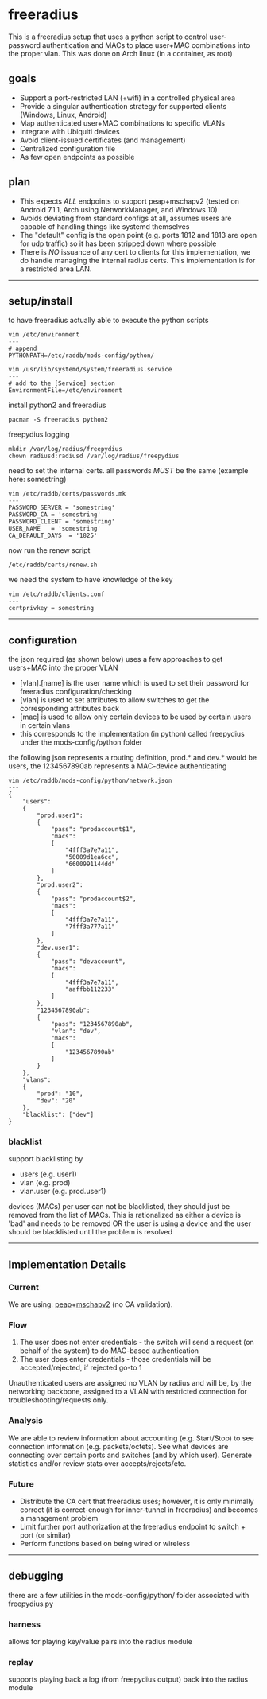 freeradius
===

This is a freeradius setup that uses a python script to control user-password authentication and MACs to place user+MAC combinations into the proper vlan. This was done on Arch linux (in a container, as root)

## goals

* Support a port-restricted LAN (+wifi) in a controlled physical area
* Provide a singular authentication strategy for supported clients (Windows, Linux, Android)
* Map authenticated user+MAC combinations to specific VLANs
* Integrate with Ubiquiti devices
* Avoid client-issued certificates (and management)
* Centralized configuration file
* As few open endpoints as possible

## plan

* This expects _ALL_ endpoints to support peap+mschapv2 (tested on Android 7.1.1, Arch using NetworkManager, and Windows 10)
* Avoids deviating from standard configs at all, assumes users are capable of handling things like systemd themselves
* The "default" config is the open point (e.g. ports 1812 and 1813 are open for udp traffic) so it has been stripped down where possible
* There is _NO_ issuance of any cert to clients for this implementation, we do handle managing the internal radius certs. This implementation is for a restricted area LAN.

---

## setup/install

to have freeradius actually able to execute the python scripts
```
vim /etc/environment
---
# append
PYTHONPATH=/etc/raddb/mods-config/python/
```

```
vim /usr/lib/systemd/system/freeradius.service
---
# add to the [Service] section
EnvironmentFile=/etc/environment
```

install python2 and freeradius
```
pacman -S freeradius python2
```

freepydius logging
```
mkdir /var/log/radius/freepydius
chown radiusd:radiusd /var/log/radius/freepydius
```

need to set the internal certs. all passwords _MUST_ be the same (example here: somestring)
```
vim /etc/raddb/certs/passwords.mk
---
PASSWORD_SERVER = 'somestring'
PASSWORD_CA = 'somestring'
PASSWORD_CLIENT = 'somestring'
USER_NAME   = 'somestring'
CA_DEFAULT_DAYS  = '1825'
```

now run the renew script
```
/etc/raddb/certs/renew.sh
```

we need the system to have knowledge of the key
```
vim /etc/raddb/clients.conf
---
certprivkey = somestring
```

---

## configuration

the json required (as shown below) uses a few approaches to get users+MAC into the proper VLAN
* [vlan].[name] is the user name which is used to set their password for freeradius configuration/checking
* [vlan] is used to set attributes to allow switches to get the corresponding attributes back
* [mac] is used to allow only certain devices to be used by certain users in certain vlans
* this corresponds to the implementation (in python) called freepydius under the mods-config/python folder

the following json represents a routing definition, prod.* and dev.* would be users, the 1234567890ab represents a MAC-device authenticating
```
vim /etc/raddb/mods-config/python/network.json
---
{
    "users":
    {
        "prod.user1":
        {
            "pass": "prodaccount$1",
            "macs":
            [
                "4fff3a7e7a11",
                "50009d1ea6cc",
                "6600991144dd"
            ]
        },
        "prod.user2":
        {
            "pass": "prodaccount$2",
            "macs":
            [
                "4fff3a7e7a11",
                "7fff3a777a11"
            ]
        },
        "dev.user1":
        {
            "pass": "devaccount",
            "macs":
            [
                "4fff3a7e7a11",
                "aaffbb112233"
            ]
        },
        "1234567890ab":
        {
            "pass": "1234567890ab",
            "vlan": "dev",
            "macs":
            [
                "1234567890ab"
            ]
        }
    },
    "vlans":
    {
        "prod": "10",
        "dev": "20"
    },
    "blacklist": ["dev"]
}
```

### blacklist

support blacklisting by
* users (e.g. user1)
* vlan (e.g. prod)
* vlan.user (e.g. prod.user1)

devices (MACs) per user can not be blacklisted, they should just be removed from the list of MACs. This is rationalized as either a device is 'bad' and needs to be removed OR the user is using a device and the user should be blacklisted until the problem is resolved

---

## Implementation Details

### Current

We are using: [peap](https://en.wikipedia.org/wiki/Protected_Extensible_Authentication_Protocol)+[mschapv2](https://en.wikipedia.org/wiki/Protected_Extensible_Authentication_Protocol#PEAPv0_with_EAP-MSCHAPv2) (no CA validation).

### Flow

1. The user does not enter credentials - the switch will send a request (on behalf of the system) to do MAC-based authentication
2. The user does enter credentials - those credentials will be accepted/rejected, if rejected go-to 1

Unauthenticated users are assigned no VLAN by radius and will be, by the networking backbone, assigned to a VLAN with restricted connection for troubleshooting/requests only.

### Analysis

We are able to review information about accounting (e.g. Start/Stop) to see connection information (e.g. packets/octets). See what devices are connecting over certain ports and switches (and by which user). Generate statistics and/or review stats over accepts/rejects/etc.

### Future

* Distribute the CA cert that freeradius uses; however, it is only minimally correct (it is correct-enough for inner-tunnel in freeradius) and becomes a management problem
* Limit further port authorization at the freeradius endpoint to switch + port (or similar)
* Perform functions based on being wired or wireless

---

## debugging

there are a few utilities in the mods-config/python/ folder associated with freepydius.py

### harness

allows for playing key/value pairs into the radius module

### replay

supports playing back a log (from freepydius output) back into the radius module
